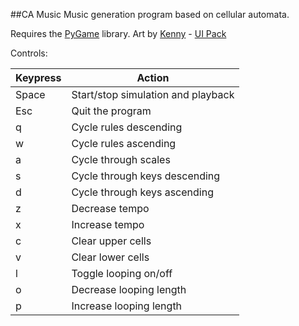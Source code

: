 ##CA Music
Music generation program based on cellular automata.

Requires the [PyGame](http://pygame.org/news.html) library.
Art by [Kenny](http://www.kenney.nl) - [UI Pack](http://opengameart.org/content/ui-pack)

Controls:

| Keypress | Action |
| -------- | ------ |
| Space | Start/stop simulation and playback      |
| Esc   | Quit the program                        |
| q     | Cycle rules descending                  |
| w     | Cycle rules ascending                   |
| a     | Cycle through scales                    |
| s     | Cycle through keys descending           |
| d     | Cycle through keys ascending            |
| z     | Decrease tempo                          |
| x     | Increase tempo                          |
| c     | Clear upper cells                       |
| v     | Clear lower cells                       |
| l     | Toggle looping on/off                   |
| o     | Decrease looping length                 |
| p     | Increase looping length                 |
